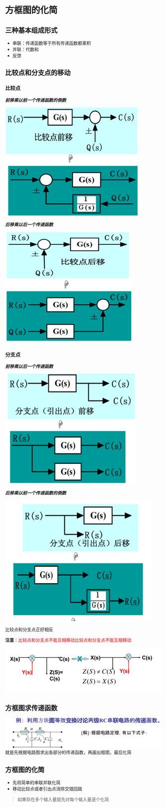 # 方框图的化简

## 三种基本组成形式

- 串联：传递函数等于所有传递函数都乘积
- 并联：代数和
- 反馈

## 比较点和分支点的移动

### 比较点

***前移乘以前一个传递函数的倒数***

![](pictures/2022-10-07-20-12-00.png)

***后移乘以后一个传递函数***

![](pictures/2022-10-07-20-12-46.png)

### 分支点

***前移乘以后一个传递函数***

![](pictures/2022-10-07-20-14-51.png)

***后移乘以前一个传递函数的倒数***

![](pictures/2022-10-07-20-15-25.png)

比较点和分支点正好相反

**注意**：<font color=Red>比较点和分支点不能互相移动比较点和分支点不能互相移动</font>

![](pictures/2022-10-07-20-20-54.png)

## 方框图求传递函数

![](pictures/2022-10-07-20-22-52.png)
就是先根据电路图求出各部分的传递函数，再画出框图，最后化简

## 方框图的化简
- 先将简单的串联并联化简
- 移动比较点或者引出点消除交错回路
  
> 如果存在多个输入量就先对每个输入量逐个化简
  
